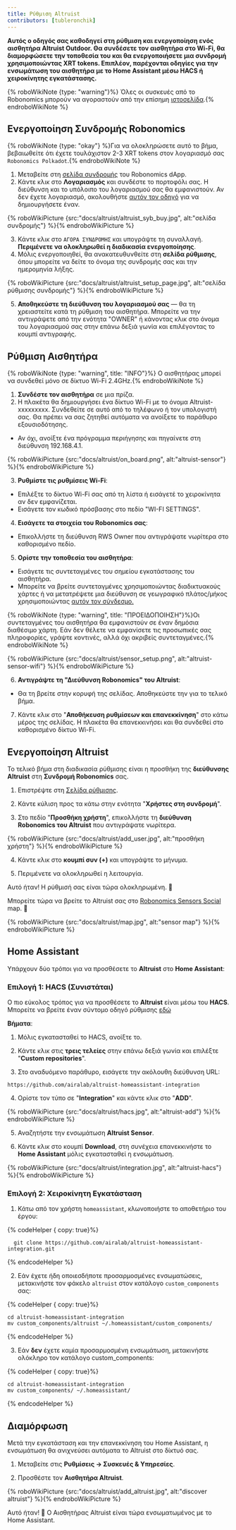 ```yaml
---
title: Ρύθμιση Altruist
contributors: [tubleronchik]
---
```


**Αυτός ο οδηγός σας καθοδηγεί στη ρύθμιση και ενεργοποίηση ενός αισθητήρα Altruist Outdoor. Θα συνδέσετε τον αισθητήρα στο Wi-Fi, θα διαμορφώσετε την τοποθεσία του και θα ενεργοποιήσετε μια συνδρομή χρησιμοποιώντας XRT tokens. Επιπλέον, παρέχονται οδηγίες για την ενσωμάτωση του αισθητήρα με το Home Assistant μέσω HACS ή χειροκίνητης εγκατάστασης.**

{% roboWikiNote {type: "warning"}%} Όλες οι συσκευές από το Robonomics μπορούν να αγοραστούν από την επίσημη [ιστοσελίδα](https://robonomics.network/devices/).{% endroboWikiNote %}

## Ενεργοποίηση Συνδρομής Robonomics

{% roboWikiNote {type: "okay"} %}Για να ολοκληρώσετε αυτό το βήμα, βεβαιωθείτε ότι έχετε τουλάχιστον 2-3 XRT tokens στον λογαριασμό σας `Robonomics Polkadot`.{% endroboWikiNote %}

1) Μεταβείτε στη [σελίδα συνδρομής](https://robonomics.app/#/rws-buy) του Robonomics dApp. 
2) Κάντε κλικ στο **Λογαριασμός** και συνδέστε το πορτοφόλι σας. Η διεύθυνση και το υπόλοιπο του λογαριασμού σας θα εμφανιστούν.
Αν δεν έχετε λογαριασμό, ακολουθήστε [αυτόν τον οδηγό](https://wiki.robonomics.network/docs/create-account-in-dapp/) για να δημιουργήσετε έναν.

{% roboWikiPicture {src:"docs/altruist/altruist_syb_buy.jpg", alt:"σελίδα συνδρομής"} %}{% endroboWikiPicture %}

3) Κάντε κλικ στο `ΑΓΟΡΑ ΣΥΝΔΡΟΜΗΣ` και υπογράψτε τη συναλλαγή. **Περιμένετε να ολοκληρωθεί η διαδικασία ενεργοποίησης**. 
4) Μόλις ενεργοποιηθεί, θα ανακατευθυνθείτε στη **σελίδα ρύθμισης**, όπου μπορείτε να δείτε το όνομα της συνδρομής σας και την ημερομηνία λήξης. 

{% roboWikiPicture {src:"docs/altruist/altruist_setup_page.jpg", alt:"σελίδα ρύθμισης συνδρομής"} %}{% endroboWikiPicture %}

5) **Αποθηκεύστε τη διεύθυνση του λογαριασμού σας** — θα τη χρειαστείτε κατά τη ρύθμιση του αισθητήρα. Μπορείτε να την αντιγράψετε από την ενότητα "OWNER" ή κάνοντας κλικ στο όνομα του λογαριασμού σας στην επάνω δεξιά γωνία και επιλέγοντας το κουμπί αντιγραφής.

## Ρύθμιση Αισθητήρα

{% roboWikiNote {type: "warning", title: "INFO"}%} Ο αισθητήρας μπορεί να συνδεθεί μόνο σε δίκτυο Wi-Fi 2.4GHz.{% endroboWikiNote %}

1) **Συνδέστε τον αισθητήρα** σε μια πρίζα.
2) Η πλακέτα θα δημιουργήσει ένα δίκτυο Wi-Fi με το όνομα Altruist-xxxxxxxxx. Συνδεθείτε σε αυτό από το τηλέφωνο ή τον υπολογιστή σας. Θα πρέπει να σας ζητηθεί αυτόματα να ανοίξετε το παράθυρο εξουσιοδότησης. 
- Αν όχι, ανοίξτε ένα πρόγραμμα περιήγησης και πηγαίνετε στη διεύθυνση 192.168.4.1.

{% roboWikiPicture {src:"docs/altruist/on_board.png", alt:"altruist-sensor"} %}{% endroboWikiPicture %}

3) **Ρυθμίστε τις ρυθμίσεις Wi-Fi**:
- Επιλέξτε το δίκτυο Wi-Fi σας από τη λίστα ή εισάγετέ το χειροκίνητα αν δεν εμφανίζεται.
- Εισάγετε τον κωδικό πρόσβασης στο πεδίο "WI-FI SETTINGS".

4) **Εισάγετε τα στοιχεία του Robonomics σας**:
- Επικολλήστε τη διεύθυνση RWS Owner που αντιγράψατε νωρίτερα στο καθορισμένο πεδίο.

5) **Ορίστε την τοποθεσία του αισθητήρα**:
- Εισάγετε τις συντεταγμένες του σημείου εγκατάστασης του αισθητήρα.
- Μπορείτε να βρείτε συντεταγμένες χρησιμοποιώντας διαδικτυακούς χάρτες ή να μετατρέψετε μια διεύθυνση σε γεωγραφικό πλάτος/μήκος χρησιμοποιώντας [αυτόν τον σύνδεσμο.](https://www.latlong.net/convert-address-to-lat-long.html)

{% roboWikiNote {type: "warning", title: "ΠΡΟΕΙΔΟΠΟΙΗΣΗ"}%}Οι συντεταγμένες του αισθητήρα θα εμφανιστούν σε έναν δημόσια διαθέσιμο χάρτη. Εάν δεν θέλετε να εμφανίσετε τις προσωπικές σας πληροφορίες, γράψτε κοντινές, αλλά όχι ακριβείς συντεταγμένες.{% endroboWikiNote %}

{% roboWikiPicture {src:"docs/altruist/sensor_setup.png", alt:"altruist-sensor-wifi"} %}{% endroboWikiPicture %}

6) **Αντιγράψτε τη "Διεύθυνση Robonomics" του Altruist**:
- Θα τη βρείτε στην κορυφή της σελίδας. Αποθηκεύστε την για το τελικό βήμα.

7) Κάντε κλικ στο "**Αποθήκευση ρυθμίσεων και επανεκκίνηση**" στο κάτω μέρος της σελίδας. Η πλακέτα θα επανεκκινήσει και θα συνδεθεί στο καθορισμένο δίκτυο Wi-Fi.

## Ενεργοποίηση Altruist
Το τελικό βήμα στη διαδικασία ρύθμισης είναι η προσθήκη της **διεύθυνσης Altruist** στη **Συνδρομή Robonomics** σας.

1) Επιστρέψτε στη [Σελίδα ρύθμισης](https://robonomics.app/#/rws-setup).

2) Κάντε κύλιση προς τα κάτω στην ενότητα "**Χρήστες στη συνδρομή**".

3) Στο πεδίο "**Προσθήκη χρήστη**", επικολλήστε τη **διεύθυνση Robonomics του Altruist** που αντιγράψατε νωρίτερα.

{% roboWikiPicture {src:"docs/altruist/add_user.jpg", alt:"προσθήκη χρήστη"} %}{% endroboWikiPicture %}

4) Κάντε κλικ στο **κουμπί συν (+)** και υπογράψτε το μήνυμα.

5) Περιμένετε να ολοκληρωθεί η λειτουργία.

Αυτό ήταν! Η ρύθμισή σας είναι τώρα ολοκληρωμένη. 🎉

Μπορείτε τώρα να βρείτε το Altruist σας στο [Robonomics Sensors Social](https://sensors.social/#) map. 🚀

{% roboWikiPicture {src:"docs/altruist/map.jpg", alt:"sensor map"} %}{% endroboWikiPicture %}

## Home Assistant

Υπάρχουν δύο τρόποι για να προσθέσετε το **Altruist** στο **Home Assistant**:

### Επιλογή 1: HACS (Συνιστάται)

Ο πιο εύκολος τρόπος για να προσθέσετε το **Altruist** είναι μέσω του **HACS**. Μπορείτε να βρείτε έναν σύντομο οδηγό ρύθμισης [εδώ](https://hacs.xyz/docs/use/) 

**Βήματα**:
1) Μόλις εγκατασταθεί το HACS, ανοίξτε το.

2) Κάντε κλικ στις **τρεις τελείες** στην επάνω δεξιά γωνία και επιλέξτε "**Custom repositories**".

3) Στο αναδυόμενο παράθυρο, εισάγετε την ακόλουθη διεύθυνση URL:

```
https://github.com/airalab/altruist-homeassistant-integration
```
4) Ορίστε τον τύπο σε "**Integration**" και κάντε κλικ στο "**ADD**".

{% roboWikiPicture {src:"docs/altruist/hacs.jpg", alt:"altruist-add"} %}{% endroboWikiPicture %}

5) Αναζητήστε την ενσωμάτωση **Altruist Sensor**.

6) Κάντε κλικ στο κουμπί **Download**, στη συνέχεια επανεκκινήστε το **Home Assistant** μόλις εγκατασταθεί η ενσωμάτωση.


{% roboWikiPicture {src:"docs/altruist/integration.jpg", alt:"altruist-hacs"} %}{% endroboWikiPicture %}

### Επιλογή 2: Χειροκίνητη Εγκατάσταση

1) Κάτω από τον χρήστη `homeassistant`, κλωνοποιήστε το αποθετήριο του έργου:

{% codeHelper { copy: true}%}

```shell
  git clone https://github.com/airalab/altruist-homeassistant-integration.git
```

{% endcodeHelper %}

2) Εάν έχετε ήδη οποιεσδήποτε προσαρμοσμένες ενσωματώσεις, μετακινήστε τον φάκελο `altruist` στον κατάλογο `custom_components` σας:

{% codeHelper { copy: true}%}

```
cd altruist-homeassistant-integration
mv custom_components/altruist ~/.homeassistant/custom_components/
```

{% endcodeHelper %}

3) Εάν **δεν** έχετε καμία προσαρμοσμένη ενσωμάτωση, μετακινήστε ολόκληρο τον κατάλογο custom_components:

{% codeHelper { copy: true}%}

 ```
cd altruist-homeassistant-integration
mv custom_components/ ~/.homeassistant/
```

{% endcodeHelper %}

## Διαμόρφωση

Μετά την εγκατάσταση και την επανεκκίνηση του Home Assistant, η ενσωμάτωση θα ανιχνεύσει αυτόματα το Altruist στο δίκτυό σας.

1) Μεταβείτε στις **Ρυθμίσεις → Συσκευές & Υπηρεσίες**.

2) Προσθέστε τον **Αισθητήρα Altruist**.

{% roboWikiPicture {src:"docs/altruist/add_altruist.jpg", alt:"discover altruist"} %}{% endroboWikiPicture %}

Αυτό ήταν! 🚀 Ο Αισθητήρας Altruist είναι τώρα ενσωματωμένος με το Home Assistant.